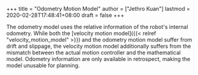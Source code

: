 +++
title = "Odometry Motion Model"
author = ["Jethro Kuan"]
lastmod = 2020-02-28T17:48:41+08:00
draft = false
+++

The odometry model uses the relative information of the robot's
internal odometry. While both the [velocity motion model]({{< relref "velocity_motion_model" >}}) and the
odometry motion model suffer from drift and slippage, the velocity
motion model additionally suffers from the mismatch between the actual
motion controller and the mathematical model. Odometry information are
only available in retrospect, making the model unusable for planning.
